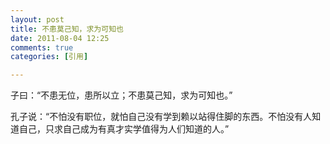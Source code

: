 ```yaml
---
layout: post
title: 不患莫己知，求为可知也
date: 2011-08-04 12:25
comments: true
categories: [引用]

---
```


子曰：“不患无位，患所以立；不患莫己知，求为可知也。”

孔子说：“不怕没有职位，就怕自己没有学到赖以站得住脚的东西。不怕没有人知道自己，只求自己成为有真才实学值得为人们知道的人。”

